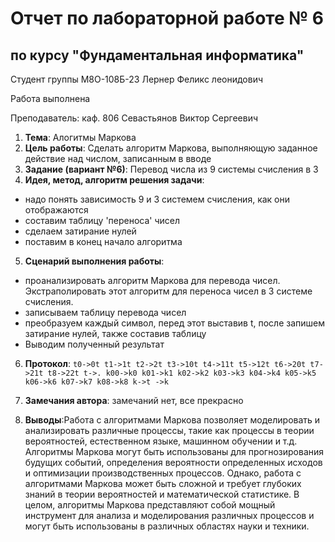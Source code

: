 # Отчет по лабораторной работе № 6
## по курсу "Фундаментальная информатика"

Студент группы М8О-108Б-23 Лернер Феликс леонидович

Работа выполнена 

Преподаватель: каф. 806 Севастьянов Виктор Сергеевич

1. **Тема**: Алогитмы Маркова
2. **Цель работы**: Сделать алгоритм Маркова, выполняющую заданное действие над числом, записанным в вводе 
3. **Задание (вариант №6)**: Перевод числа из 9 системы счисления в 3
4. **Идея, метод, алгоритм решения задачи**:
- надо понять зависимость 9 и 3 системем счисления, как они отображаются
- составим таблицу 'переноса' чисел
- сделаем затирание нулей
- поставим в конец начало алгоритма
5. **Сценарий выполнения работы**:
- проанализировать алгоритм Маркова для перевода чисел. Экстраполировать этот алгоритм для переноса чисел в 3 системe счисления.
- записываем таблицу перевода чисел
- преобразуем каждый символ, перед этот выставив t,  после запишем затирание нулей, также составив таблицу
- Выводим полученный результат
6. **Протокол**:
``
t0->0t
t1->1t
t2->2t
t3->10t
t4->11t
t5->12t
t6->20t
t7->21t
t8->22t
t->.
k00->k0
k01->k1
k02->k2
k03->k3
k04->k4
k05->k5
k06->k6
k07->k7
k08->k8
k->t
->k
``

7. **Замечания автора**: замечаний нет, все прекрасно

8. **Выводы**:Работа с алгоритмами Маркова позволяет моделировать и анализировать различные процессы, такие как процессы в теории вероятностей, естественном языке, машинном обучении и т.д. Алгоритмы Маркова могут быть использованы для прогнозирования будущих событий, определения вероятности определенных исходов и оптимизации производственных процессов. Однако, работа с алгоритмами Маркова может быть сложной и требует глубоких знаний в теории вероятностей и математической статистике. В целом, алгоритмы Маркова представляют собой мощный инструмент для анализа и моделирования различных процессов и могут быть использованы в различных областях науки и техники.
